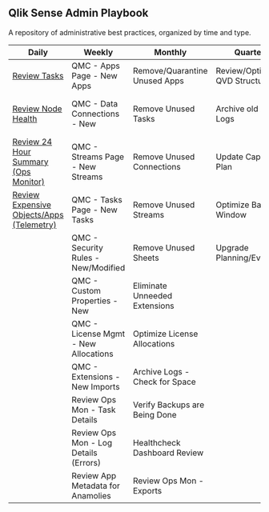 ## Qlik Sense Admin Playbook

A repository of administrative best practices, organized by time and type.

| Daily                                                    | Weekly                                | Monthly                        | Quarterly                      | Yearly                          |
|----------------------------------------------------------|---------------------------------------|--------------------------------|--------------------------------|---------------------------------|
| [Review Tasks](docs/system_spot_check/tasks.md) | QMC - Apps Page - New Apps            | Remove/Quarantine Unused Apps  | Review/Optimize QVD Structures | Review Architecture Scale Plan  |
| [Review Node Health](docs/system_spot_check/nodes.md)                                   | QMC - Data Connections - New          | Remove Unused Tasks            | Archive old Archive Logs       | Review Hardware for Replacement |
| [Review 24 Hour Summary (Ops Monitor)](docs/system_spot_check/24_hour_summary.md)                         | QMC - Streams Page - New Streams      | Remove Unused Connections      | Update Capacity Plan           | Practice Recovery Processes     |
| [Review Expensive Objects/Apps (Telemetry)](docs/system_spot_check/telemetry.md)                     | QMC - Tasks Page - New Tasks          | Remove Unused Streams          | Optimize Batch Window          |                                 |
|                                                          | QMC - Security Rules - New/Modified   | Remove Unused Sheets           | Upgrade Planning/Evaluation    |                                 |
|                                                          | QMC - Custom Properties - New         | Eliminate Unneeded Extensions  |                                |                                 |
|                                                          | QMC - License Mgmt - New Allocations  | Optimize License Allocations   |                                |                                 |
|                                                          | QMC - Extensions - New Imports        | Archive Logs - Check for Space |                                |                                 |
|                                                          | Review Ops Mon - Task Details         | Verify Backups are Being Done  |                                |                                 |
|                                                          | Review Ops Mon - Log Details (Errors) | Healthcheck Dashboard Review   |                                |                                 |
|                                                          | Review App Metadata for Anamolies     | Review Ops Mon - Exports       |                                |                                 |
